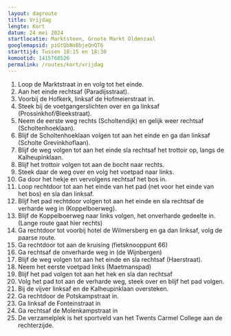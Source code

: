 ```yaml
---
layout: dagroute
title: Vrijdag
lengte: Kort
datum: 24 mei 2024
startlocatie: Marktsteen, Groote Markt Oldenzaal
googlemapsid: piGtQbNoBbjeQnQT6
starttijd: Tussen 18:15 en 18:30
komootid: 1415768526
permalink: /routes/kort/vrijdag
---
```


1.	Loop de Marktstraat in en volg tot het einde.
2.	Aan het einde rechtsaf (Paradijsstraat).
3.	Voorbij de Hofkerk, linksaf de Hofmeierstraat in.
4.	Steek bij de voetgangerslichten over en ga linksaf (Prossinkhof/Bleekstraat).
5.	Neem de eerste weg rechts (Scholtendijk) en gelijk weer rechtsaf (Scholtenhoeklaan).
6.	Blijf de Scholtenhoeklaan volgen tot aan het einde en ga dan linksaf (Scholte Grevinkhoflaan).
7.	Blijf de weg volgen tot aan het einde sla rechtsaf het trottoir op, langs de Kalheupinklaan.
8.	Blijf het trottoir volgen tot aan de bocht naar rechts.
9.	Steek daar de weg over en volg het voetpad naar links.
10.	Ga door het hekje en vervolgens rechtsaf het bos in.
11.	Loop rechtdoor tot aan het einde van het pad (net voor het einde van het bos) en sla dan linksaf.
12.	Blijf het pad rechtdoor volgen tot aan het einde en sla rechtsaf de verharde weg in (Koppelboerweg).
13.	Blijf de Koppelboerweg naar links volgen, het onverharde gedeelte in. (Lange route gaat hier rechts)
14.	Ga rechtdoor tot voorbij hotel de Wilmersberg en ga dan linksaf, volg de paarse route.
15.	Ga rechtdoor tot aan de kruising (fietsknooppunt 66) 
16.	Ga rechtsaf de onverharde weg in (de Wijnbergen)
17.	Blijf de weg volgen tot aan het einde en sla rechtsaf (Haerstraat). 
18.	Neem het eerste voetpad links (Maetmanspad)
19.	Blijf het pad volgen tot aan het hek en sla dan rechtsaf
20.	Volg het pad tot aan de verharde weg, steek over en blijf het pad volgen.
21.	Bij de vijver linksaf en de Kalheupinklaan oversteken.
22.	Ga rechtdoor de Potskampstraat in.
23.	Ga linksaf de Fonteinstraat in
24.	Ga rechtsaf de Molenkampstraat in
25.	De verzamelplek is het sportveld van het Twents Carmel College aan de rechterzijde.